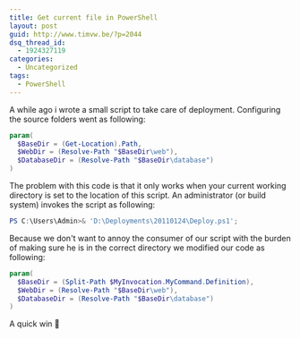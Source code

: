 ```yaml
---
title: Get current file in PowerShell
layout: post
guid: http://www.timvw.be/?p=2044
dsq_thread_id:
  - 1924327119
categories:
  - Uncategorized
tags:
  - PowerShell
---
```

A while ago i wrote a small script to take care of deployment. Configuring the source folders went as following:

```powershell
param(  
  $BaseDir = (Get-Location).Path,  
  $WebDir = (Resolve-Path "$BaseDir\web"),  
  $DatabaseDir = (Resolve-Path "$BaseDir\database")
)
```

The problem with this code is that it only works when your current working directory is set to the location of this script. An administrator (or build system) invokes the script as following:

```powershell
PS C:\Users\Admin>& 'D:\Deployments\20110124\Deploy.ps1';
```

Because we don't want to annoy the consumer of our script with the burden of making sure he is in the correct directory we modified our code as following:

```powershell
param(  
  $BaseDir = (Split-Path $MyInvocation.MyCommand.Definition),  
  $WebDir = (Resolve-Path "$BaseDir\web"),	  
  $DatabaseDir = (Resolve-Path "$BaseDir\database")  
)  
```

A quick win 🙂
